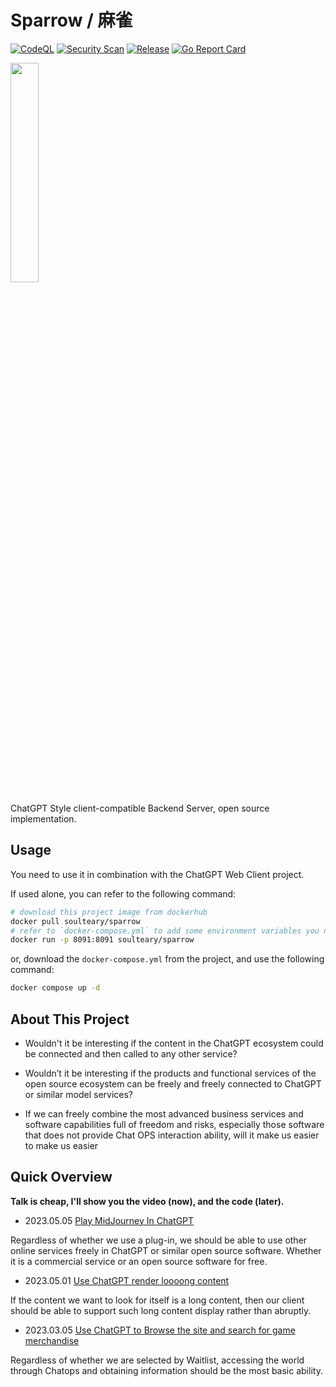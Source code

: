 # Sparrow / 麻雀

[![CodeQL](https://github.com/soulteary/sparrow/actions/workflows/codeql.yml/badge.svg)](https://github.com/soulteary/sparrow/actions/workflows/codeql.yml) [![Security Scan](https://github.com/soulteary/sparrow/actions/workflows/scan.yml/badge.svg)](https://github.com/soulteary/sparrow/actions/workflows/scan.yml) [![Release](https://github.com/soulteary/sparrow/actions/workflows/release.yaml/badge.svg)](https://github.com/soulteary/sparrow/actions/workflows/release.yaml) [![Go Report Card](https://goreportcard.com/badge/github.com/soulteary/sparrow)](https://goreportcard.com/report/github.com/soulteary/sparrow)

<img src=".github/logo.png" width="30%">

ChatGPT Style client-compatible Backend Server, open source implementation.

## Usage

You need to use it in combination with the ChatGPT Web Client project.

If used alone, you can refer to the following command:

```bash
# download this project image from dockerhub
docker pull soulteary/sparrow
# refer to `docker-compose.yml` to add some environment variables you need
docker run -p 8091:8091 soulteary/sparrow
```

or, download the `docker-compose.yml` from the project, and use the following command:

```bash
docker compose up -d
```


## About This Project

- Wouldn't it be interesting if the content in the ChatGPT ecosystem could be connected and then called to any other service?

- Wouldn’t it be interesting if the products and functional services of the open source ecosystem can be freely and freely connected to ChatGPT or similar model services?

- If we can freely combine the most advanced business services and software capabilities full of freedom and risks, especially those software that does not provide Chat OPS interaction ability, will it make us easier to make us easier

## Quick Overview

**Talk is cheap, I'll show you the video (now), and the code (later).**

- 2023.05.05 [Play MidJourney In ChatGPT](https://www.zhihu.com/pin/1637642465724325890)

Regardless of whether we use a plug-in, we should be able to use other online services freely in ChatGPT or similar open source software. Whether it is a commercial service or an open source software for free.

- 2023.05.01 [Use ChatGPT render loooong content](https://www.zhihu.com/pin/1636158221214887936)

If the content we want to look for itself is a long content, then our client should be able to support such long content display rather than abruptly.


- 2023.03.05 [Use ChatGPT to Browse the site and search for game merchandise](https://www.zhihu.com/zvideo/1615679760738250752)

Regardless of whether we are selected by Waitlist, accessing the world through Chatops and obtaining information should be the most basic ability.
